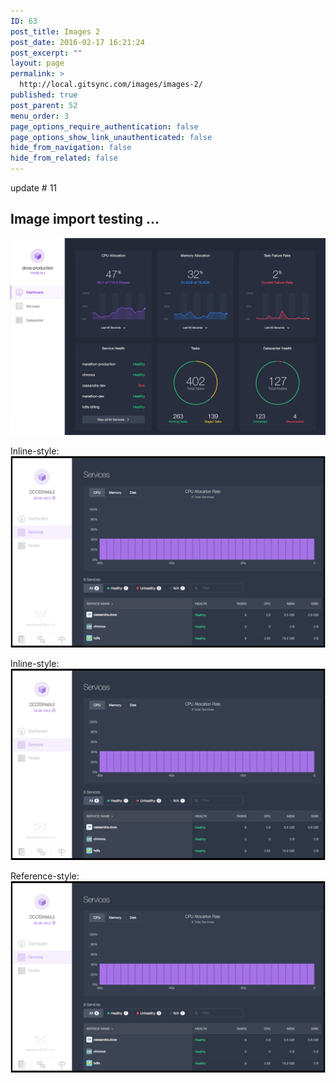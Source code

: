 ```yaml
---
ID: 63
post_title: Images 2
post_date: 2016-02-17 16:21:24
post_excerpt: ""
layout: page
permalink: >
  http://local.gitsync.com/images/images-2/
published: true
post_parent: 52
menu_order: 3
page_options_require_authentication: false
page_options_show_link_unauthenticated: false
hide_from_navigation: false
hide_from_related: false
---
```

update # 11

## Image import testing ...

![alt text][1]

Inline-style: ![alt text][2]

Inline-style: ![alt text][2]

Reference-style: ![alt text][3]

 [1]: /assets/images/device-browser-content-screen-right.jpg "Logo Title Text 1"
 [2]: /assets/images/services.png "Logo Title Text 1"
 [3]: /assets/images/services.png "Logo Title Text 2"